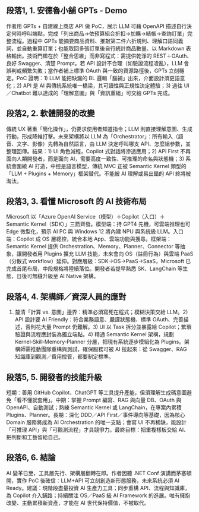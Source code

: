 ## 段落1, 1. 安德魯小舖 GPTs ‑ Demo
作者用 GPTs + 自建線上商店 API 做 PoC，展示 LLM 可藉 OpenAPI 描述自行決定何時呼叫端點，完成「列出商品→依預算組合折扣→加購→結帳→查詢訂單」完整流程。過程中 GPTs 能摘要商品資料、推敲第二件六折規則、理解口語同義詞，並自動重算訂單；也能取回多張訂單後自行統計商品數量、以 Markdown 表格輸出。技術門檻在於「整合思維」而非寫程式：需提供乾淨的 REST＋OAuth、良好 Swagger、清楚 Prompt。若 API 設計不合理（如驗證流程凌亂），LLM 會誤判或頻繁失敗；當作者補上標準 OAuth 與一致的資源路徑後，GPTs 立刻穩定。PoC 證明：1) LLM 能把缺漏的 BL 邏輯「腦補」出來，介面設計須更語意化；2) API 是 AI 與傳統系統唯一橋梁，其可讀性與正規性決定體驗；3) 過往 UI／Chatbot 難以達成的「理解意圖」與「資訊重組」可交給 GPTs 完成。

## 段落2, 2. 軟體開發的改變
傳統 UX 著重「簡化操作」，仍要求使用者知道指令；LLM 則直接理解意圖、生成行動，形成降維打擊。未來架構將以 LLM 為「Orchestrator」：所有輸入（語音、文字、影像）先轉為自然語言，由 LLM 決定呼叫哪支 API、怎麼組參數，並整理回傳。結果：1) UI 角色減輕，Copilot 式對話將滲透應用；2) API First 不再面向人類開發者，而是面向 AI，需要高度一致性、可推理的命名與狀態機；3) 系統會圍繞 AI 打造，中控是語言模型，傳統 MVC 正被 Semantic Kernel 類型的「LLM + Plugins + Memory」框架替代。不能被 AI 理解或易出錯的 API 終將被淘汰。

## 段落3, 3. 看懂 Microsoft 的 AI 技術布局
Microsoft 以「Azure OpenAI Service（模型）＋Copilot（入口）＋Semantic Kernel（SDK）」三箭齊發。模型端：持 GPT4 先機，可雲端推理也可 Edge 微型化，預示 AI PC 與 Windows 12 將內建 NPU 與系統級 LLM。入口端：Copilot 成 OS 層總控，統合本地 App、雲端功能與搜尋。框架端：Semantic Kernel 提供 Orchestration、Memory、Planner、Connector 等抽象，讓開發者用 Plugins 擴充 LLM 技能，未來會向 OS（註冊行為）與雲端 PaaS（分散式 workflow）延伸。對應層級：SDK→OS→PaaS→SaaS，Microsoft 已完成首尾布局，中段規格將陸續落位。開發者若提早熟悉 SK、LangChain 等生態，日後可無縫升級至 AI Native 架構。

## 段落4, 4. 架構師／資深人員的應對
1) 釐清「計算 vs. 意圖」邊界：精準必須寫死在程式；模糊決策交給 LLM。2) API 設計要 AI Friendly：符合業務語意、嚴謹狀態機、標準 OAuth、完善描述，否則花大量 Prompt 仍難解。3) UI 以 Task 拆分並暴露給 Copilot；繁瑣驗證與流程應封裝為獨立端點。4) 精通 Semantic Kernel 架構，規劃 Kernel‑Skill‑Memory‑Planner 分層，把現有系統逐步模組化為 Plugins。架構師需推動團隊重構與測試，確保服務可被 AI 拉起來：從 Swagger、RAG 知識庫到觀測／費用控管，都要制定標準。

## 段落5, 5. 開發者的技能升級
短期：善用 GitHub Copilot、ChatGPT 等工具提升產能，但須理解生成碼意圖避免「看不懂就套用」。中期：掌握 Prompt 編寫、RAG 與向量 DB、OAuth 與 OpenAPI、自動測試；熟練 Semantic Kernel 或 LangChain，在專案內累積 Plugins、Planner。長期：深化 DDD／API First／事件導向等基礎，因為核心 Domain 服務將成為 AI Orchestration 的唯一支點；會寫 UI 不再稀缺，能設計「可推理 API」與「可觀測流程」才具競爭力。最終目標：把重複樣板交給 AI、把判斷和工藝留給自己。

## 段落6, 6. 結論
AI 變革已至，工具層先行、架構層翻轉在即。作者因聽 .NET Conf 演講而茅塞頓開，實作 PoC 後確信：LLM+API 可立刻創造新形態服務，未來系統必須 AI Ready。建議：現階段盡量投資 AI 生產力工具；同步重構 API、流程與知識庫，為 Copilot 介入鋪路；持續關注 OS／PaaS 級 AI Framework 的進展。唯有擁抱改變、主動累積新資產，才能在 AI 世代保持價值，不被取代。